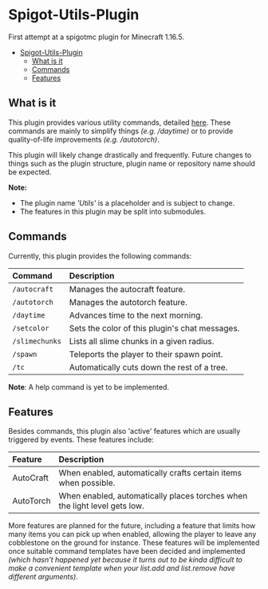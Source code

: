 # Spigot-Utils-Plugin
First attempt at a spigotmc plugin for Minecraft 1.16.5. 

- [Spigot-Utils-Plugin](#spigot-utils-plugin)
	- [What is it](#what-is-it)
	- [Commands](#commands)
	- [Features](#features)

## What is it

This plugin provides various utility commands, detailed [here](#commands). These commands are mainly to simplify things *(e.g. /daytime)* or to provide quality-of-life improvements *(e.g. /autotorch)*.

This plugin will likely change drastically and frequently. Future changes to things such as the plugin structure, plugin name or repository name should be expected.

**Note:**
- The plugin name *'Utils'* is a placeholder and is subject to change.
- The features in this plugin may be split into submodules.

## Commands

Currently, this plugin provides the following commands:

Command|Description
:---|:---
`/autocraft`|Manages the autocraft feature.
`/autotorch`|Manages the autotorch feature.
`/daytime`|Advances time to the next morning.
`/setcolor`|Sets the color of this plugin's chat messages.
`/slimechunks`|Lists all slime chunks in a given radius.
`/spawn`|Teleports the player to their spawn point.
`/tc`|Automatically cuts down the rest of a tree.

**Note**: A help command is yet to be implemented.

## Features

Besides commands, this plugin also 'active' features which are usually triggered by events. These features include:

Feature|Description
:---|:---
AutoCraft|When enabled, automatically crafts certain items when possible.
AutoTorch|When enabled, automatically places torches when the light level gets low.

More features are planned for the future, including a feature that limits how many items you can pick up when enabled, allowing the player to leave any cobblestone on the ground for instance. These features will be implemented once suitable command templates have been decided and implemented *(which hasn't happened yet because it turns out to be kinda difficult to make a convenient template when your list.add and list.remove have different arguments)*.